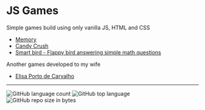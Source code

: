 # JS Games

Simple games build using only vanilla JS, HTML and CSS

- [Memory](./memory)
- [Candy Crush](./candy)
- [Smart bird - Flappy bird answering simple math questions](./smart-bird)

Another games developed to my wife
- [Elisa Porto de Carvalho](https://elisapcarvalho.github.io/bom-comeco-leme/)
---

<img alt="GitHub language count" src="https://img.shields.io/github/languages/count/leovictorcvo/JSGames?color=yellow">

  <img alt="GitHub top language" src="https://img.shields.io/github/languages/top/leovictorcvo/JSGames?color=green">

  <img alt="GitHub repo size in bytes" src="https://img.shields.io/github/repo-size/leovictorcvo/JSGames?color=blue">
